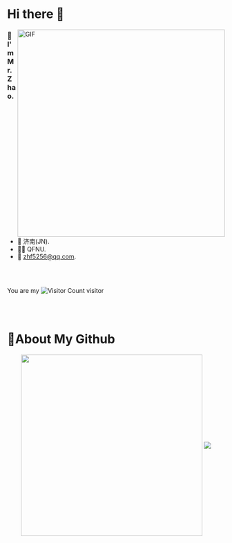 
# Hi there 👋
<img align="right" top='60' alt="GIF" src="https://zhf-picture.oss-cn-qingdao.aliyuncs.com/my-img/GitHubgif.gif" width="480"/>


### 🙋I'm Mr.Zhao.

<br/>

- 📍  济南(JN).
- 👨‍🎓  QFNU.
- 📧  [zhf5256@qq.com](mailto:zhf5256@qq.com).
<br/>
<br/>

You are my ![Visitor Count](https://profile-counter.glitch.me/zhf521/count.svg) visitor

<br/>
<br/>


# 🚀About My Github
<div align="center">
    <img align="center" width="420" src="https://github-readme-stats.vercel.app/api?username=zhf521&show_icons=true&theme=tokyonight&line_height=23" />
    <img align="center" src="https://github-readme-stats.vercel.app/api/top-langs/?username=zhf521&&layout=compact&theme=tokyonight&card_width=420" />
</div>
